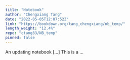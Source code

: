 ```yaml
---
title: "Notebook"
author: "Chengxiang Tang"
date: "2022-05-05T12:07:52Z"
link: "https://bookdown.org/tang_chengxiang/nb_temp/"
length_weight: "12.4%"
repo: "ctang83/NB_temp"
pinned: false
---
```


An updating notebook [...] This is a ...
